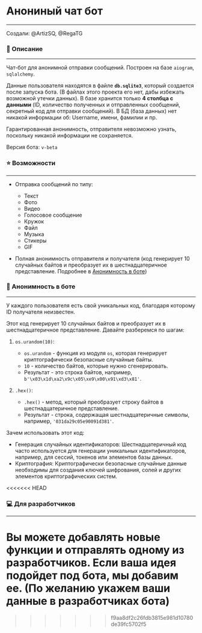 # Анониный чат бот
-----

Создали: @ArtizSQ, @RegaTG

### 🔰 Описание
-----
Чат-бот для анонимной отправки сообщений. Построен на базе `aiogram`, `sqlalchemy`.

Данные пользователя находятся в файле **`db.sqlite3`**, который создается после запуска бота. (В файлах этого проекта его нет, дабы избежать возможной утечки данных). В базе хранится только **4 столбца с данными** (ID, количество полученных и отправленных сообщений, секретный код для отправки сообщений). В БД (база данных) нет никакой информации об: Username, имени, фамилии и пр.

Гарантированная анонимность, отправителя невозможно узнать, поскольку никакой информации не сохраняется. 

Версия бота: `v-beta`

### ⭐️ Возможности
-----
- Отправка сообщений по типу:
  - Текст
  - Фото
  - Видео
  - Голосовое сообщение
  - Кружок
  - Файл
  - Музыка
  - Стикеры
  - GIF
  

- Полная анонимность отправителя и получателя (код генерирует 10 случайных байтов и преобразует их в шестнадцатеричное представление. Подробнее в [Анонимность в боте](#-анонимность-в-боте))


### 👀 Анонимность в боте
-----
У каждого пользователя есть свой уникальных код, благодаря которому ID получателя неизвестен.

Этот код генерирует 10 случайных байтов и преобразует их в шестнадцатеричное представление. Давайте разберемся по шагам:

1. `os.urandom(10)`:
   - `os.urandom` - функция из модуля `os`, которая генерирует криптографически безопасные случайные байты.
   - `10` - количество байтов, которые нужно сгенерировать.
   - Результат - это строка байтов, например, `b'\x03\x1d\xa2\x9c\x05\xe9\x00\x91\xd3\x81'`.

2. `.hex()`:
   - `.hex()` - метод, который преобразует строку байтов в шестнадцатеричное представление.
   - Результат - строка, содержащая шестнадцатеричные символы, например, `'031da29c05e90091d381'`.

Зачем использовать этот код:

- Генерация случайных идентификаторов: Шестнадцатеричный код часто используется для генерации уникальных идентификаторов, например, для сессий, токенов или элементов базы данных.
- Криптография: Криптографически безопасные случайные данные необходимы для создания ключей шифрования, солей и других элементов криптографических систем.


<<<<<<< HEAD

### 💻 Для разработчиков
-----
Вы можете добавлять новые функции и отправлять одному из разработчиков. Если ваша идея подойдет под бота, мы добавим ее. (По желанию укажем ваши данные в разработчиках бота)
=======
>>>>>>> f9aa8df2c26fdb3815e981d10780de39fc5702f5
